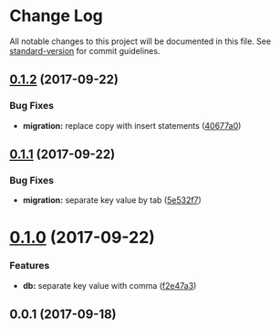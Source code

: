 # Change Log

All notable changes to this project will be documented in this file. See [standard-version](https://github.com/conventional-changelog/standard-version) for commit guidelines.

<a name="0.1.2"></a>
## [0.1.2](https://github.com/orthodoc/jdbapi/compare/v0.1.1...v0.1.2) (2017-09-22)


### Bug Fixes

* **migration:** replace copy with insert statements ([40677a0](https://github.com/orthodoc/jdbapi/commit/40677a0))



<a name="0.1.1"></a>
## [0.1.1](https://github.com/orthodoc/jdbapi/compare/v0.1.0...v0.1.1) (2017-09-22)


### Bug Fixes

* **migration:** separate key value by tab ([5e532f7](https://github.com/orthodoc/jdbapi/commit/5e532f7))



<a name="0.1.0"></a>
# [0.1.0](https://github.com/orthodoc/jdbapi/compare/v0.0.3...v0.1.0) (2017-09-22)


### Features

* **db:** separate key value with comma ([f2e47a3](https://github.com/orthodoc/jdbapi/commit/f2e47a3))



<a name="0.0.1"></a>
## 0.0.1 (2017-09-18)
